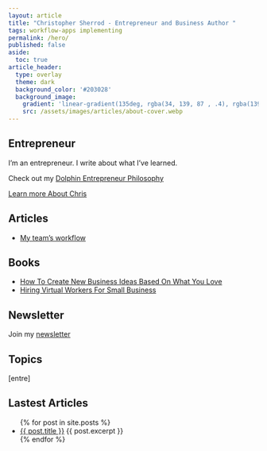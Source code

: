 ```yaml
---
layout: article
title: "Christopher Sherrod - Entrepreneur and Business Author "
tags: workflow-apps implementing
permalink: /hero/
published: false
aside:
  toc: true
article_header:
  type: overlay
  theme: dark
  background_color: '#203028'
  background_image:
    gradient: 'linear-gradient(135deg, rgba(34, 139, 87 , .4), rgba(139, 34, 139, .4))'
    src: /assets/images/articles/about-cover.webp
---
```

## Entrepreneur
I’m an entrepreneur. I write about what I’ve learned.

Check out my [Dolphin Entrepreneur Philosophy](https://christophersherrod.com/dolphin-entrepreneur)

[Learn more About Chris](https://christophersherrod.com/about/)

## Articles
- [My team’s workflow](https://christophersherrod.com/workflow)

## Books
- [How To Create New Business Ideas Based On What You Love](https://christophersherrod.com/2020/12/02/business-ideas.html)
- [Hiring Virtual Workers For Small Business](https://christophersherrod.com/2020/11/02/hiring-virtual-workers.html)

## Newsletter
Join my [newsletter](https://christophersherrod.com/newsletter/)

## Topics
[entre]
## Lastest Articles
<ul>
  {% for post in site.posts %}
    <li>
      <a href="{{ post.url }}">{{ post.title }}</a>
      {{ post.excerpt }}
    </li>
  {% endfor %}
</ul>